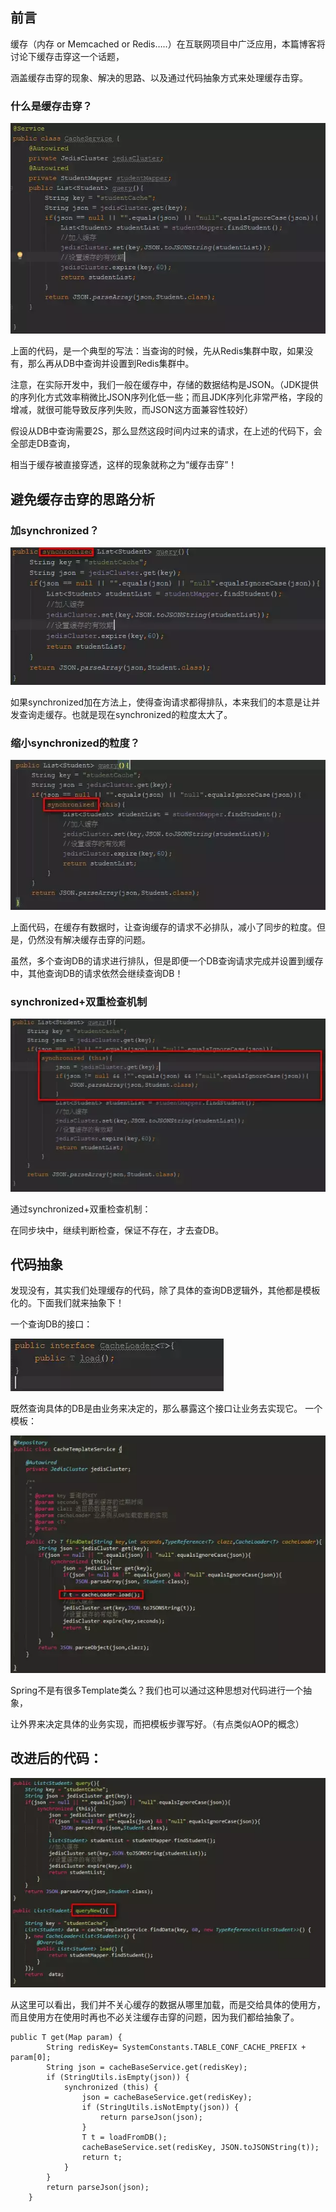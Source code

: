 ## 前言
缓存（内存 or Memcached or Redis…..）在互联网项目中广泛应用，本篇博客将讨论下缓存击穿这一个话题，

涵盖缓存击穿的现象、解决的思路、以及通过代码抽象方式来处理缓存击穿。

### 什么是缓存击穿？

![Image text](img/1587019551.jpg)

上面的代码，是一个典型的写法：当查询的时候，先从Redis集群中取，如果没有，那么再从DB中查询并设置到Redis集群中。

注意，在实际开发中，我们一般在缓存中，存储的数据结构是JSON。（JDK提供的序列化方式效率稍微比JSON序列化低一些；而且JDK序列化非常严格，字段的增减，就很可能导致反序列失败，而JSON这方面兼容性较好）

假设从DB中查询需要2S，那么显然这段时间内过来的请求，在上述的代码下，会全部走DB查询，

相当于缓存被直接穿透，这样的现象就称之为“缓存击穿”！

## 避免缓存击穿的思路分析

### 加synchronized？

![Image text](img/1587019629.jpg)

如果synchronized加在方法上，使得查询请求都得排队，本来我们的本意是让并发查询走缓存。也就是现在synchronized的粒度太大了。

### 缩小synchronized的粒度？

![Image text](img/1587019670.jpg)

上面代码，在缓存有数据时，让查询缓存的请求不必排队，减小了同步的粒度。但是，仍然没有解决缓存击穿的问题。

虽然，多个查询DB的请求进行排队，但是即便一个DB查询请求完成并设置到缓存中，其他查询DB的请求依然会继续查询DB！

### synchronized+双重检查机制

![Image text](img/1587019763.jpg)

通过synchronized+双重检查机制：

在同步块中，继续判断检查，保证不存在，才去查DB。

## 代码抽象

发现没有，其实我们处理缓存的代码，除了具体的查询DB逻辑外，其他都是模板化的。下面我们就来抽象下！

一个查询DB的接口：

![Image text](img/1587019817.jpg)

既然查询具体的DB是由业务来决定的，那么暴露这个接口让业务去实现它。
一个模板：

![Image text](img/1587019865.jpg)

Spring不是有很多Template类么？我们也可以通过这种思想对代码进行一个抽象，

让外界来决定具体的业务实现，而把模板步骤写好。（有点类似AOP的概念）

## 改进后的代码：

![Image text](img/1587019918.jpg)

从这里可以看出，我们并不关心缓存的数据从哪里加载，而是交给具体的使用方，而且使用方在使用时再也不必关注缓存击穿的问题，因为我们都给抽象了。


```
public T get(Map param) {
        String redisKey= SystemConstants.TABLE_CONF_CACHE_PREFIX + param[0];
        String json = cacheBaseService.get(redisKey);
        if (StringUtils.isEmpty(json)) {
            synchronized (this) {
                json = cacheBaseService.get(redisKey);
                if (StringUtils.isNotEmpty(json)) {
                    return parseJson(json);
                }
                T t = loadFromDB();
                cacheBaseService.set(redisKey, JSON.toJSONString(t));
                return t;
            }
        }
        return parseJson(json);
    }
```